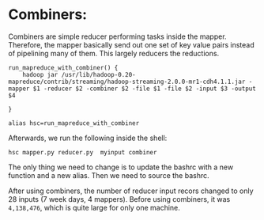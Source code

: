# Combiners:

Combiners are simple reducer performing tasks inside the mapper. Therefore, the mapper basically send out one set of key value pairs instead of pipelining many of them.
This largely reducers the reductions.

```shell
run_mapreduce_with_combiner() {
	hadoop jar /usr/lib/hadoop-0.20-mapreduce/contrib/streaming/hadoop-streaming-2.0.0-mr1-cdh4.1.1.jar -mapper $1 -reducer $2 -combiner $2 -file $1 -file $2 -input $3 -output $4

}

alias hsc=run_mapreduce_with_combiner

```

Afterwards, we run the following inside the shell:

```shell
hsc mapper.py reducer.py  myinput combiner
```


The only thing we need to change is to update the bashrc with a new function and a new alias. Then we need to source the bashrc.

After using combiners, the number of reducer input recors changed to only 28 inputs (7 week days, 4 mappers). Before using combiners, it was ``4,138,476``, which is quite large for only one machine.